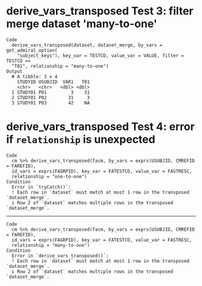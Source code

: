 # derive_vars_transposed Test 3: filter merge dataset 'many-to-one'

    Code
      derive_vars_transposed(dataset, dataset_merge, by_vars = get_admiral_option(
        "subject_keys"), key_var = TESTCD, value_var = VALUE, filter = TESTCD ==
      "T01", relationship = "many-to-one")
    Output
      # A tibble: 3 x 4
        STUDYID USUBJID  VAR1   T01
        <chr>   <chr>   <dbl> <dbl>
      1 STUDY01 P01         3    31
      2 STUDY01 P02        31     3
      3 STUDY01 P03        42    NA

# derive_vars_transposed Test 4: error if `relationship` is unexpected

    Code
      cm %>% derive_vars_transposed(facm, by_vars = exprs(USUBJID, CMREFID = FAREFID),
      id_vars = exprs(FAGRPID), key_var = FATESTCD, value_var = FASTRESC,
      relationship = "one-to-one")
    Condition
      Error in `tryCatch()`:
      ! Each row in `dataset` must match at most 1 row in the transposed `dataset_merge`.
      i Row 2 of `dataset` matches multiple rows in the transposed `dataset_merge`.

---

    Code
      cm %>% derive_vars_transposed(facm, by_vars = exprs(USUBJID, CMREFID = FAREFID),
      id_vars = exprs(FAGRPID), key_var = FATESTCD, value_var = FASTRESC,
      relationship = "many-to-one")
    Condition
      Error in `derive_vars_transposed()`:
      ! Each row in `dataset` must match at most 1 row in the transposed `dataset_merge`.
      i Row 2 of `dataset` matches multiple rows in the transposed `dataset_merge`.

